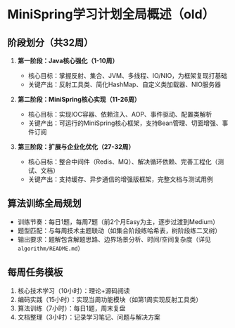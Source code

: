 # MiniSpring学习计划全局概述（old）

## 阶段划分（共32周）
1. **第一阶段：Java核心强化（1-10周）**
   - 核心目标：掌握反射、集合、JVM、多线程、IO/NIO，为框架复现打基础
   - 关键产出：反射工具类、简化HashMap、自定义类加载器、NIO服务器

2. **第二阶段：MiniSpring核心实现（11-26周）**
   - 核心目标：实现IOC容器、依赖注入、AOP、事件驱动、配置类解析
   - 关键产出：可运行的MiniSpring核心框架，支持Bean管理、切面增强、事件订阅

3. **第三阶段：扩展与企业化优化（27-32周）**
   - 核心目标：整合中间件（Redis、MQ）、解决循环依赖、完善工程化（测试、文档）
   - 关键产出：支持缓存、异步通信的增强版框架，完整文档与测试用例

## 算法训练全局规划
- 训练节奏：每日1题，每周7题（前2个月Easy为主，逐步过渡到Medium）
- 题型匹配：与每周技术主题联动（如集合阶段练哈希表，树阶段练二叉树）
- 输出要求：题解包含解题思路、边界场景分析、时间/空间复杂度（详见`algorithm/README.md`）

## 每周任务模板
1. 核心技术学习（10小时）：理论+源码阅读
2. 编码实践（15小时）：实现当周功能模块（如第1周实现反射工具类）
3. 算法训练（7小时）：每日1题，周末复盘
4. 文档整理（3小时）：记录学习笔记、问题与解决方案